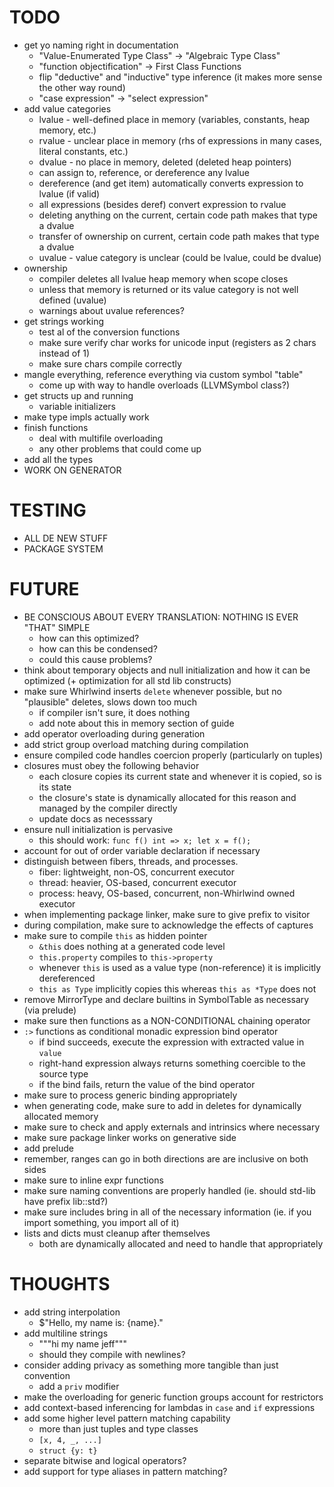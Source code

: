 # TODO

- get yo naming right in documentation
  * "Value-Enumerated Type Class" -> "Algebraic Type Class"
  * "function objectification" -> First Class Functions
  * flip "deductive" and "inductive" type inference (it makes more sense the other way round)
  * "case expression" -> "select expression"
- add value categories
  * lvalue - well-defined place in memory (variables, constants, heap memory, etc.)
  * rvalue - unclear place in memory (rhs of expressions in many cases, literal constants, etc.)
  * dvalue - no place in memory, deleted (deleted heap pointers)
  * can assign to, reference, or dereference any lvalue
  * dereference (and get item) automatically converts expression to lvalue (if valid)
  * all expressions (besides deref) convert expression to rvalue
  * deleting anything on the current, certain code path makes that type a dvalue
  * transfer of ownership on current, certain code path makes that type a dvalue
  * uvalue - value category is unclear (could be lvalue, could be dvalue)
- ownership
  * compiler deletes all lvalue heap memory when scope closes
  * unless that memory is returned or its value category is not well defined (uvalue)
  * warnings about uvalue references?
- get strings working
  * test al of the conversion functions
  * make sure verify char works for unicode input (registers as 2 chars instead of 1)
  * make sure chars compile correctly
- mangle everything, reference everything via custom symbol "table"
  * come up with way to handle overloads (LLVMSymbol class?)
- get structs up and running
  * variable initializers
- make type impls actually work
- finish functions
  * deal with multifile overloading
  * any other problems that could come up
- add all the types
- WORK ON GENERATOR

# TESTING

- ALL DE NEW STUFF
- PACKAGE SYSTEM

# FUTURE

- BE CONSCIOUS ABOUT EVERY TRANSLATION: NOTHING IS EVER "THAT" SIMPLE
  * how can this optimized?
  * how can this be condensed?
  * could this cause problems?
- think about temporary objects and null initialization and how it can be optimized (+ optimization for all std lib constructs)
- make sure Whirlwind inserts `delete` whenever possible, but no "plausible" deletes, slows down too much
  * if compiler isn't sure, it does nothing
  * add note about this in memory section of guide
- add operator overloading during generation
- add strict group overload matching during compilation
- ensure compiled code handles coercion properly (particularly on tuples)
- closures must obey the following behavior
  * each closure copies its current state and whenever it is copied, so is its state
  * the closure's state is dynamically allocated for this reason and managed by the compiler directly
  * update docs as necesssary
- ensure null initialization is pervasive
  * this should work: `func f() int => x; let x = f();`
- account for out of order variable declaration if necessary
- distinguish between fibers, threads, and processes.
  * fiber: lightweight, non-OS, concurrent executor
  * thread: heavier, OS-based, concurrent executor
  * process: heavy, OS-based, concurrent, non-Whirlwind owned executor
- when implementing package linker, make sure to give prefix to visitor
- during compilation, make sure to acknowledge the effects of captures
- make sure to compile `this` as hidden pointer
  * `&this` does nothing at a generated code level
  * `this.property` compiles to `this->property`
  * whenever `this` is used as a value type (non-reference) it is implicitly
    dereferenced
  * `this as Type` implicitly copies this whereas `this as *Type` does not
- remove MirrorType and declare builtins in SymbolTable as necessary (via prelude)
- make sure then functions as a NON-CONDITIONAL chaining operator
- `:>` functions as conditional monadic expression bind operator
  * if bind succeeds, execute the expression with extracted value in `value`
  * right-hand expression always returns something coercible to the source type
  * if the bind fails, return the value of the bind operator
- make sure to process generic binding appropriately
- when generating code, make sure to add in deletes for dynamically allocated memory
- make sure to check and apply externals and intrinsics where necessary
- make sure package linker works on generative side
- add prelude 
- remember, ranges can go in both directions are are inclusive on both sides
- make sure to inline expr functions
- make sure naming conventions are properly handled (ie. should std-lib have prefix lib::std?)
- make sure includes bring in all of the necessary information (ie. if you import something, you import all of it)
- lists and dicts must cleanup after themselves
  * both are dynamically allocated and need to handle that appropriately

# THOUGHTS

- add string interpolation
  * $"Hello, my name is: {name}."
- add multiline strings
  * """hi my name jeff"""
  * should they compile with newlines?
- consider adding privacy as something more tangible than just convention
  * add a `priv` modifier
- make the overloading for generic function groups account for restrictors
- add context-based inferencing for lambdas in `case` and `if` expressions
- add some higher level pattern matching capability
  * more than just tuples and type classes
  * `[x, 4, _, ...]`
  * `struct {y: t}`
- separate bitwise and logical operators?
- add support for type aliases in pattern matching?

